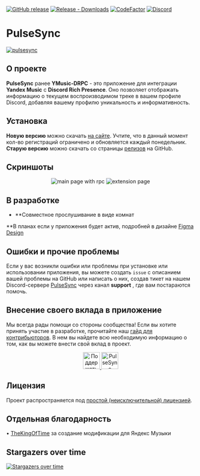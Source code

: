 [![GitHub release](https://img.shields.io/github/release/pulsesync-llc/pulsesync-client.svg)](https://github.com/pulsesync-llc/pulsesync-client/releases/latest)
[![Release - Downloads](https://img.shields.io/github/downloads/pulsesync-llc/pulsesync-client/total?label=Downloads)](https://github.com/pulsesync-llc/pulsesync-client/releases)
[![CodeFactor](https://www.codefactor.io/repository/github/pulsesync-llc/pulsesync-client/badge/dev)](https://www.codefactor.io/repository/github/pulsesync-llc/pulsesync-client/overview/dev)
[![Discord](https://img.shields.io/discord/1227552882744754267.svg?label=&logo=discord&logoColor=ffffff&color=6082FD&labelColor=6082FD)](https://discord.gg/qy42uGTzRy)
# PulseSync
<a href="https://discord.gg/qy42uGTzRy">
     <img alt="pulsesync" src="https://github.com/user-attachments/assets/4fa03fe1-c4ed-49f5-806b-2a182153b75c">
</a>

## О проекте

**PulseSync** ранее **YMusic-DRPC** - это приложение для интеграции **Yandex Music** с **Discord Rich Presence**. Оно позволяет отображать информацию о текущем воспроизводимом треке в вашем профиле Discord, добавляя вашему профилю уникальность и информативность.

## Установка

**Новую версию** можно скачать [на сайте](https://pulsesync.dev). Учтите, что в данный момент кол-во регистраций ограничено и обновляется каждый понедельник. **Старую версию** можно скачать со страницы [релизов](https://github.com/PulseSync-LLC/PulseSync-client/releases) на GitHub. 

## Скриншоты

<p align="center">
     <img alt="main page with rpc" src="https://github.com/user-attachments/assets/51da4c75-8573-486c-8a6a-6dd815b1e622">
     <img alt="extension page" src="https://github.com/user-attachments/assets/c707af55-84bc-48aa-bd03-40848d964848">
</p>


## В разработке
- **Совместное прослушивание в виде комнат

**В планах если у приложения будет актив, подробней в дизайне [Figma Design](https://www.figma.com/design/jjfbkZ7VmUoAOhYecPJpLQ/pulsesync?t=Ul32BGAz6Dg3eNKt-0)

## Ошибки и прочие проблемы

Если у вас возникли ошибки или проблемы при установке или использовании приложения, вы можете создать `issue` с описанием вашей проблемы на GitHub или написать о них, создав тикет на нашем Discord-сервере [PulseSync](https://discord.gg/qy42uGTzRy) через канал **support** , где вам постараются помочь.

## Внесение своего вклада в приложение

Мы всегда рады помощи со стороны сообщества! Если вы хотите принять участие в разработке, прочитайте наш [гайд для контрибьюторов](https://github.com/PulseSync-LLC/PulseSync-client/blob/dev/CONTRIBUTING.md). В нем вы найдете всю необходимую информацию о том, как вы можете внести свой вклад в проект.

<p align="center">
   <a href="https://boosty.to/evt">
      <img height="45" alt="Поддержать на Boosty" src="https://github.com/PulseSync-LLC/PulseSync-client/assets/44835662/b3732e94-cd11-4a11-bce3-3cf0d2c479af">
   </a>
   <a href="https://discord.gg/qy42uGTzRy">
      <img height="45" alt="PulseSync приглашение" src="https://github.com/PulseSync-LLC/PulseSync-client/assets/44835662/2675c886-c609-47d0-804d-1f8504b8ba9c">
   </a>
</p>

## Лицензия

Проект распространяется под [простой (неисключительной) лицензией](https://github.com/PulseSync-LLC/PulseSync-client/blob/dev/LICENSE).

## Отдельная благодарность
 • [TheKingOfTime](https://github.com/TheKing-OfTime) за создание модификации для Яндекс Музыки

## Stargazers over time
[![Stargazers over time](https://starchart.cc/PulseSync-LLC/PulseSync-client.svg?variant=adaptive)](https://starchart.cc/PulseSync-LLC/PulseSync-client)
